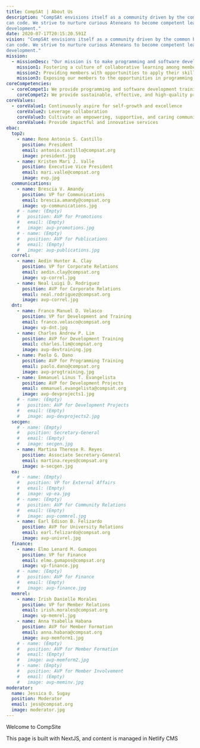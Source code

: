 ```yaml
---
title: CompSAt | About Us
description: "CompSAt envisions itself as a community driven by the common belief that anyone
can code. We strive to nurture curious Ateneans to become competent leaders in software
development."
date: 2020-07-17T20:15:20.591Z
vision: "CompSAt envisions itself as a community driven by the common belief that anyone
can code. We strive to nurture curious Ateneans to become competent leaders in software
development."
mission:
  - missionDesc: "Our mission is to make programming and software development accessible to anyone by:"
    mission1: Fostering a culture of collaborative learning among members through tutorials, workshops, talks, and other initiatives
    mission2: Providing members with opportunities to apply their skills and grow as leaders through events and development projects
    mission3: Exposing our members to the opportunities in programming and development that contribute to expanding their network
coreCompetencies:
  - coreCompet1: We provide programming and software development training that caters to both the interests of the members and meets the demands of the industry through workshops, mentorship programs, and the like.
    coreCompet2: We provide sustainable, effective, and high-quality programming and software development services for students, as well as commercial and non-profit organizations based within and outside the Ateneo community.
coreValues:
  - coreValue1: Continuously aspire for self-growth and excellence
    coreValue2: Leverage collaboration
    coreValue3: Cultivate an empowering, supportive, and caring community
    coreValue4: Provide impactful and innovative services
ebac:
  top2:
    - name: Rene Antonio S. Castillo
      position: President
      email: antonio.castillo@compsat.org
      image: president.jpg
    - name: Kristen Mari J. Valle
      position: Executive Vice President
      email: mari.valle@compsat.org
      image: evp.jpg
  communications:
    - name: Brescia V. Amandy
      position: VP for Communications
      email: brescia.amandy@compsat.org
      image: vp-communications.jpg
    # - name: (Empty)
    #   position: AVP for Promotions
    #   email: (Empty)
    #   image: avp-promotions.jpg
    # - name: (Empty)
    #   position: AVP for Publications
    #   email: (Empty)
    #   image: avp-publications.jpg
  correl:
    - name: Aedin Hunter A. Clay
      position: VP for Corporate Relations
      email: aedin.clay@compsat.org
      image: vp-correl.jpg
    - name: Neal Luigi D. Rodriguez
      position: AVP for Corporate Relations
      email: neal.rodriguez@compsat.org
      image: avp-correl.jpg
  dnt:
    - name: Franco Manuel D. Velasco
      position: VP for Development and Training
      email: franco.velasco@compsat.org
      image: vp-dnt.jpg
    - name: Charles Andrew P. Lim
      position: AVP for Development Training
      email: charles.lim@compsat.org
      image: avp-devtraining.jpg
    - name: Paolo G. Dano
      position: AVP for Programming Training
      email: paolo.dano@compsat.org
      image: avp-progtraining.jpg
    - name: Emmanuel Linus T. Evangelista
      position: AVP for Development Projects
      email: emmanuel.evangelista@compsat.org
      image: avp-devprojects1.jpg
    # - name: (Empty)
    #   position: AVP for Development Projects
    #   email: (Empty)
    #   image: avp-devprojects2.jpg
  secgen:
    # - name: (Empty)
    #   position: Secretary-General
    #   email: (Empty)
    #   image: secgen.jpg
    - name: Martina Therese R. Reyes
      position: Associate Secretary-General
      email: martina.reyes@compsat.org
      image: a-secgen.jpg
  ea:
    # - name: (Empty)
    #   position: VP for External Affairs
    #   email: (Empty)
    #   image: vp-ea.jpg
    # - name: (Empty)
    #   position: AVP for Community Relations
    #   email: (Empty)
    #   image: avp-commrel.jpg
    - name: Earl Edison B. Felizardo
      position: AVP for University Relations
      email: earl.felizardo@compsat.org
      image: avp-univrel.jpg
  finance:
    - name: Elmo Lenard M. Gumapos
      position: VP for Finance
      email: elmo.gumapos@compsat.org
      image: vp-finance.jpg
    # - name: (Empty)
    #   position: AVP for Finance
    #   email: (Empty)
    #   image: avp-finance.jpg
  memrel:
    - name: Irish Danielle Morales
      position: VP for Member Relations
      email: irish.morales@compsat.org
      image: vp-memrel.jpg
    - name: Anna Ysabella Habana
      position: AVP for Member Formation
      email: anna.habana@compsat.org
      image: avp-memform1.jpg
    # - name: (Empty)
    #   position: AVP for Member Formation
    #   email: (Empty)
    #   image: avp-memform2.jpg
    # - name: (Empty)
    #   position: AVP for Member Involvement
    #   email: (Empty)
    #   image: avp-meminv.jpg
moderator:
  name: Jessica O. Sugay
  position: Moderator
  email: jess@compsat.org
  image: moderator.jpg
---
```


Welcome to CompSite

This page is built with NextJS, and content is managed in Netlify CMS
